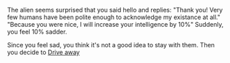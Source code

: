 The alien seems surprised that you said hello and replies: 
"Thank you! Very few humans have been polite enough to acknowledge my existance at all."
"Because you were nice, I will increase your intelligence by 10%"
Suddenly, you feel 10% sadder.

Since you feel sad, you think it's not a good idea to stay with them.
Then you decide to [Drive away](../hop-into-car/drive.md)
